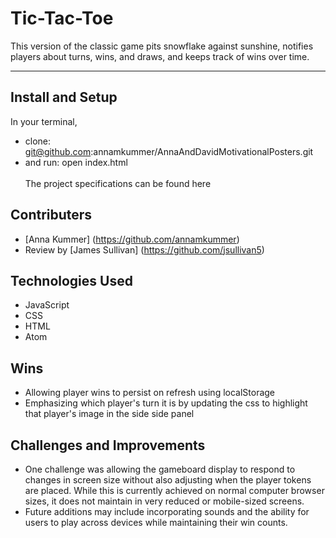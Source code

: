 # Tic-Tac-Toe
This version of the classic game pits snowflake against sunshine, notifies players about turns, wins, and draws, and keeps track of wins over time.
<!-- gif -->

<hr>

## Install and Setup
In your terminal,
- clone: git@github.com:annamkummer/AnnaAndDavidMotivationalPosters.git
- and run: open index.html
<br><br>
The project specifications can be found here

## Contributers
- [Anna Kummer] (https://github.com/annamkummer)
- Review by [James Sullivan] (https://github.com/jsullivan5)

## Technologies Used
- JavaScript
- CSS
- HTML
- Atom

<!-- Code architecture? -->

## Wins
- Allowing player wins to persist on refresh using localStorage
- Emphasizing which player's turn it is by updating the css to  highlight that player's image in the side side panel

## Challenges and Improvements
- One challenge was allowing the gameboard display to respond to changes in screen size without also adjusting when the player tokens are placed. While this is currently achieved on normal computer browser sizes, it does not maintain in very reduced or mobile-sized screens.
- Future additions may include incorporating sounds and the ability for users to play across devices while maintaining their win counts.




 <!-- Overview of project and goals
Overview of technologies used, your code architecture, challenges, wins, and any other reflections
Screenshots/gifs of your app -->

